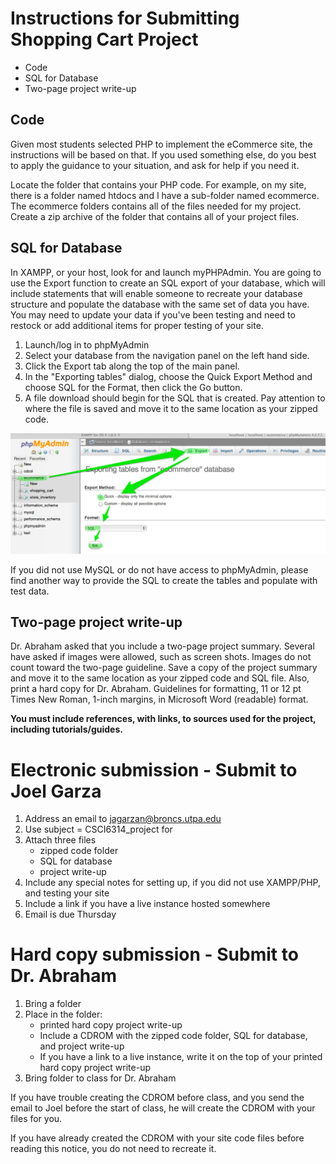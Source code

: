 # Instructions for Submitting Shopping Cart Project

* Code
* SQL for Database
* Two-page project write-up

## Code

Given most students selected PHP to implement the eCommerce site, the instructions will be based on that. If you used something else, do you best to apply the guidance to your situation, and ask for help if you need it.

Locate the folder that contains your PHP code. For example, on my site, there is a folder named htdocs and I have a sub-folder named ecommerce. The ecommerce folders contains all of the files needed for my project. Create a zip archive of the folder that contains all of your project files. 

## SQL for Database

In XAMPP, or your host, look for and launch myPHPAdmin. You are going to use the Export function to create an SQL export of your database, which will include statements that will enable someone to recreate your database structure and populate the database with the same set of data you have. You may need to update your data if you've been testing and need to restock or add additional items for proper testing of your site.

1. Launch/log in to phpMyAdmin
2. Select your database from the navigation panel on the left hand side.
3. Click the Export tab along the top of the main panel.
4. In the "Exporting tables" dialog, choose the Quick Export Method and choose SQL for the Format, then click the Go button.
5. A file download should begin for the SQL that is created. Pay attention to where the file is saved and move it to the same location as your zipped code.

![screenshot](phpmyadminexport.png)

If you did not use MySQL or do not have access to phpMyAdmin, please find another way to provide the SQL to create the tables and populate with test data.

## Two-page project write-up

Dr. Abraham asked that you include a two-page project summary. Several have asked if images were allowed, such as screen shots. Images do not count toward the two-page guideline. Save a copy of the project summary and move it to the same location as your zipped code and SQL file. Also, print a hard copy for Dr. Abraham. Guidelines for formatting, 11 or 12 pt Times New Roman, 1-inch margins, in Microsoft Word (readable) format.

__You must include references, with links, to sources used for the project, including tutorials/guides.__

# Electronic submission - Submit to Joel Garza

1. Address an email to jagarzan@broncs.utpa.edu
2. Use subject = CSCI6314_project for <your full name>
3. Attach three files
    * zipped code folder
    * SQL for database
    * project write-up
4. Include any special notes for setting up, if you did not use XAMPP/PHP, and testing your site
5. Include a link if you have a live instance hosted somewhere
6. Email is due Thursday

# Hard copy submission - Submit to Dr. Abraham

1. Bring a folder
2. Place in the folder:
    * printed hard copy project write-up
    * Include a CDROM with the zipped code folder, SQL for database, and project write-up
    * If you have a link to a live instance, write it on the top of your printed hard copy project write-up
3. Bring folder to class for Dr. Abraham

If you have trouble creating the CDROM before class, and you send the email to Joel before the start of class, he will create the CDROM with your files for you.

If you have already created the CDROM with your site code files before reading this notice, you do not need to recreate it.
